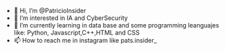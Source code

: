 - 👋 Hi, I’m @PatricioInsider
- 👀 I’m interested in IA and CyberSecurity
- 🌱 I’m currently learning in data base and some programming leanguajes like: Python, Javascript,C++,HTML and CSS
- 📫 How to reach me in instagram like pats.insider_

<!---
PatricioInsider/PatricioInsider is a ✨ special ✨ repository because its `README.md` (this file) appears on your GitHub profile.
You can click the Preview link to take a look at your changes.
--->
